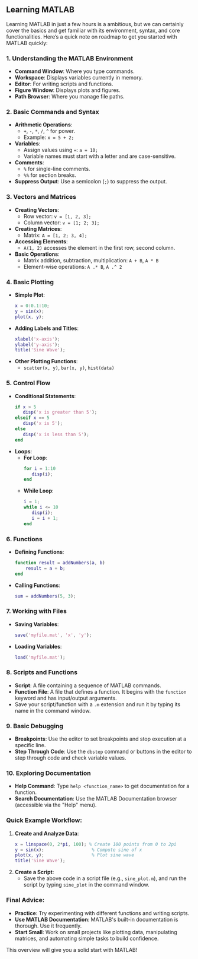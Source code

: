 ## Learning MATLAB

Learning MATLAB in just a few hours is a ambitious, but we can certainly cover the basics and get familiar with its environment, syntax, and core functionalities. Here’s a quick note on roadmap to get you started with MATLAB quickly:

### 1. **Understanding the MATLAB Environment**
   - **Command Window**: Where you type commands.
   - **Workspace**: Displays variables currently in memory.
   - **Editor**: For writing scripts and functions.
   - **Figure Window**: Displays plots and figures.
   - **Path Browser**: Where you manage file paths.

### 2. **Basic Commands and Syntax**
   - **Arithmetic Operations**: 
     - `+`, `-`, `*`, `/`, `^` for power.
     - Example: `x = 5 + 2;`
   - **Variables**:
     - Assign values using `=`: `a = 10;`
     - Variable names must start with a letter and are case-sensitive.
   - **Comments**:
     - `%` for single-line comments.
     - `%%` for section breaks.
   - **Suppress Output**: Use a semicolon (`;`) to suppress the output.
   
### 3. **Vectors and Matrices**
   - **Creating Vectors**: 
     - Row vector: `v = [1, 2, 3];`
     - Column vector: `v = [1; 2; 3];`
   - **Creating Matrices**:
     - Matrix: `A = [1, 2; 3, 4];`
   - **Accessing Elements**:
     - `A(1, 2)` accesses the element in the first row, second column.
   - **Basic Operations**:
     - Matrix addition, subtraction, multiplication: `A + B`, `A * B`
     - Element-wise operations: `A .* B`, `A .^ 2`

### 4. **Basic Plotting**
   - **Simple Plot**:
     ```matlab
     x = 0:0.1:10;
     y = sin(x);
     plot(x, y);
     ```
   - **Adding Labels and Titles**:
     ```matlab
     xlabel('x-axis');
     ylabel('y-axis');
     title('Sine Wave');
     ```
   - **Other Plotting Functions**:
     - `scatter(x, y)`, `bar(x, y)`, `hist(data)`
  
### 5. **Control Flow**
   - **Conditional Statements**:
     ```matlab
     if x > 5
        disp('x is greater than 5');
     elseif x == 5
        disp('x is 5');
     else
        disp('x is less than 5');
     end
     ```
   - **Loops**:
     - **For Loop**:
       ```matlab
       for i = 1:10
          disp(i);
       end
       ```
     - **While Loop**:
       ```matlab
       i = 1;
       while i <= 10
          disp(i);
          i = i + 1;
       end
       ```

### 6. **Functions**
   - **Defining Functions**:
     ```matlab
     function result = addNumbers(a, b)
         result = a + b;
     end
     ```
   - **Calling Functions**:
     ```matlab
     sum = addNumbers(5, 3);
     ```

### 7. **Working with Files**
   - **Saving Variables**:
     ```matlab
     save('myfile.mat', 'x', 'y');
     ```
   - **Loading Variables**:
     ```matlab
     load('myfile.mat');
     ```

### 8. **Scripts and Functions**
   - **Script**: A file containing a sequence of MATLAB commands.
   - **Function File**: A file that defines a function. It begins with the `function` keyword and has input/output arguments.
   - Save your script/function with a `.m` extension and run it by typing its name in the command window.

### 9. **Basic Debugging**
   - **Breakpoints**: Use the editor to set breakpoints and stop execution at a specific line.
   - **Step Through Code**: Use the `dbstep` command or buttons in the editor to step through code and check variable values.

### 10. **Exploring Documentation**
   - **Help Command**: Type `help <function_name>` to get documentation for a function.
   - **Search Documentation**: Use the MATLAB Documentation browser (accessible via the "Help" menu).

### Quick Example Workflow:
1. **Create and Analyze Data**:
   ```matlab
   x = linspace(0, 2*pi, 100); % Create 100 points from 0 to 2pi
   y = sin(x);                  % Compute sine of x
   plot(x, y);                  % Plot sine wave
   title('Sine Wave');
   ```
2. **Create a Script**:
   - Save the above code in a script file (e.g., `sine_plot.m`), and run the script by typing `sine_plot` in the command window.

### Final Advice:
- **Practice**: Try experimenting with different functions and writing scripts.
- **Use MATLAB Documentation**: MATLAB's built-in documentation is thorough. Use it frequently.
- **Start Small**: Work on small projects like plotting data, manipulating matrices, and automating simple tasks to build confidence.

This overview will give you a solid start with MATLAB!
